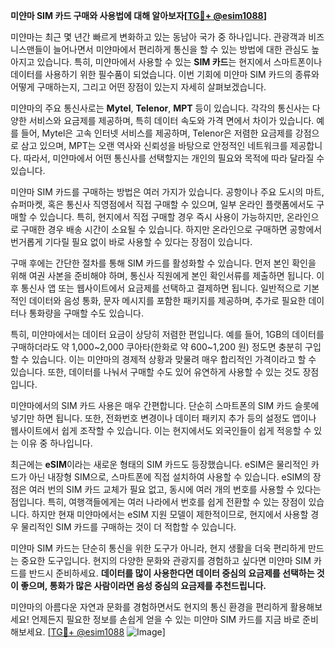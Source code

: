 **미얀마 SIM 카드 구매와 사용법에 대해 알아보자[[TG💪+ @esim1088](https://t.me/s/esim1088)]**

미얀마는 최근 몇 년간 빠르게 변화하고 있는 동남아 국가 중 하나입니다. 관광객과 비즈니스맨들이 늘어나면서 미얀마에서 편리하게 통신을 할 수 있는 방법에 대한 관심도 높아지고 있습니다. 특히, 미얀마에서 사용할 수 있는 **SIM 카드**는 현지에서 스마트폰이나 데이터를 사용하기 위한 필수품이 되었습니다. 이번 기회에 미얀마 SIM 카드의 종류와 어떻게 구매하는지, 그리고 어떤 장점이 있는지 자세히 살펴보겠습니다.

미얀마의 주요 통신사로는 **Mytel**, **Telenor**, **MPT** 등이 있습니다. 각각의 통신사는 다양한 서비스와 요금제를 제공하며, 특히 데이터 속도와 가격 면에서 차이가 있습니다. 예를 들어, Mytel은 고속 인터넷 서비스를 제공하며, Telenor은 저렴한 요금제를 강점으로 삼고 있으며, MPT는 오랜 역사와 신뢰성을 바탕으로 안정적인 네트워크를 제공합니다. 따라서, 미얀마에서 어떤 통신사를 선택할지는 개인의 필요와 목적에 따라 달라질 수 있습니다.

미얀마 SIM 카드를 구매하는 방법은 여러 가지가 있습니다. 공항이나 주요 도시의 마트, 슈퍼마켓, 혹은 통신사 직영점에서 직접 구매할 수 있으며, 일부 온라인 플랫폼에서도 구매할 수 있습니다. 특히, 현지에서 직접 구매할 경우 즉시 사용이 가능하지만, 온라인으로 구매한 경우 배송 시간이 소요될 수 있습니다. 하지만 온라인으로 구매하면 공항에서 번거롭게 기다릴 필요 없이 바로 사용할 수 있다는 장점이 있습니다.

구매 후에는 간단한 절차를 통해 SIM 카드를 활성화할 수 있습니다. 먼저 본인 확인을 위해 여권 사본을 준비해야 하며, 통신사 직원에게 본인 확인서류를 제출하면 됩니다. 이후 통신사 앱 또는 웹사이트에서 요금제를 선택하고 결제하면 됩니다. 일반적으로 기본적인 데이터와 음성 통화, 문자 메시지를 포함한 패키지를 제공하며, 추가로 필요한 데이터나 통화량을 구매할 수도 있습니다.

특히, 미얀마에서는 데이터 요금이 상당히 저렴한 편입니다. 예를 들어, 1GB의 데이터를 구매하더라도 약 1,000~2,000 쿠아타(한화로 약 600~1,200 원) 정도면 충분히 구입할 수 있습니다. 이는 미얀마의 경제적 상황과 맞물려 매우 합리적인 가격이라고 할 수 있습니다. 또한, 데이터를 나눠서 구매할 수도 있어 유연하게 사용할 수 있는 것도 장점입니다.

미얀마에서의 SIM 카드 사용은 매우 간편합니다. 단순히 스마트폰의 SIM 카드 슬롯에 넣기만 하면 됩니다. 또한, 전화번호 변경이나 데이터 패키지 추가 등의 설정도 앱이나 웹사이트에서 쉽게 조작할 수 있습니다. 이는 현지에서도 외국인들이 쉽게 적응할 수 있는 이유 중 하나입니다.

최근에는 **eSIM**이라는 새로운 형태의 SIM 카드도 등장했습니다. eSIM은 물리적인 카드가 아닌 내장형 SIM으로, 스마트폰에 직접 설치하여 사용할 수 있습니다. eSIM의 장점은 여러 번의 SIM 카드 교체가 필요 없고, 동시에 여러 개의 번호를 사용할 수 있다는 점입니다. 특히, 여행객들에게는 여러 나라에서 번호를 쉽게 전환할 수 있는 장점이 있습니다. 하지만 현재 미얀마에서는 eSIM 지원 모델이 제한적이므로, 현지에서 사용할 경우 물리적인 SIM 카드를 구매하는 것이 더 적합할 수 있습니다.

미얀마 SIM 카드는 단순히 통신을 위한 도구가 아니라, 현지 생활을 더욱 편리하게 만드는 중요한 도구입니다. 현지의 다양한 문화와 관광지를 경험하고 싶다면 미얀마 SIM 카드를 반드시 준비하세요. **데이터를 많이 사용한다면 데이터 중심의 요금제를 선택하는 것이 좋으며, 통화가 많은 사람이라면 음성 중심의 요금제를 추천드립니다.**

미얀마의 아름다운 자연과 문화를 경험하면서도 현지의 통신 환경을 편리하게 활용해보세요! 언제든지 필요한 정보를 손쉽게 얻을 수 있는 미얀마 SIM 카드를 지금 바로 준비해보세요. [[TG💪+ @esim1088](https://t.me/s/esim1088) ![Image](https://i.postimg.cc/Y0z9fWf4/image.png)]